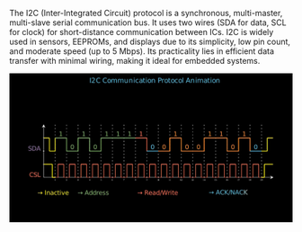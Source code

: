 The I2C (Inter-Integrated Circuit) protocol is a synchronous, multi-master, multi-slave serial communication bus. It uses two wires (SDA for data, SCL for clock) for short-distance communication between ICs. I2C is widely used in sensors, EEPROMs, and displays due to its simplicity, low pin count, and moderate speed (up to 5 Mbps). Its practicality lies in efficient data transfer with minimal wiring, making it ideal for embedded systems.

![Animation Preview](preview.png)
